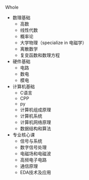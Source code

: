 Whole

- 数理基础
    - 高数
    - 线性代数
    - 概率论
    - 大学物理（specialize in 电磁学）
    - 离散数学
    - 复变函数和数理方程
- 硬件基础
    - 电路
    - 数电
    - 模电
- 计算机基础
    - C语言
    - CPP
    - py
    - 计算机组成原理
    - 计算机系统
    - 计算机网络原理
    - 数据结构和算法
- 专业核心课
    - 信号与系统
    - 数字信号处理
    - 电磁场和电磁波
    - 高频电子电路
    - 通信原理
    - EDA技术及应用

